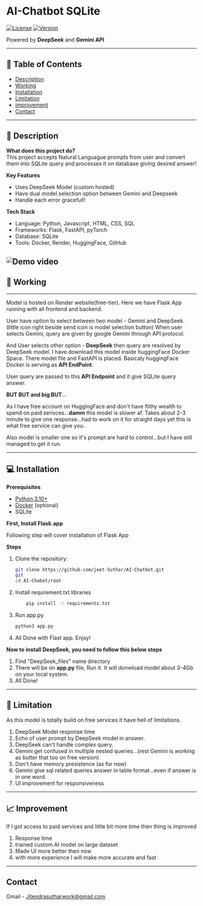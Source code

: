 # AI-Chatbot SQLite 

[![License](https://img.shields.io/badge/License-MIT-blue.svg)](https://opensource.org/licenses/MIT)
[![Version](https://img.shields.io/badge/Version-1.0.0-green.svg)]()


Powered by **DeepSeek** and **Gemini API**

---

## 📖 Table of Contents
- [Description](#-description)
- [Working](#-working)
- [Installation](#-installation)
- [Limitation](#-limitation)
- [improvement](#-improvement)
- [Contact](#-contact)

---

## 🚀 Description
**What does this project do?**  
This project accepts Natural Languague prompts from user and convert them into SQLite query and processes it on database giving desired answer!

**Key Features**  
- Uses DeepSeek Model (custom hosted)
- Have dual model selection option between Gemini and Deepseek
- Handle each error gracefull!

**Tech Stack**  
- Language: Python, Javascript, HTML, CSS, SQL
- Frameworks: Flask, FastAPI, pyTorch
- Database: SQLite
- Tools: Docker, Render, HuggingFace, GitHub 


![Demo video](https://github.com/jeet-Suthar/AI-Chatbot/blob/main/root/static/images/Screencast%20from%202025-02-02%2018-19-08(1).gif)
---
## 💼 Working
---
Model is hosted on Render website(free-tier). Here we have Flask App running with all frontend and backend.

User have option to select between two model - Gemini and DeepSeek.(little icon right beside send icon is model selection button) When user selects Gemini, query are given by google Gemini through API protocol. 

And User selects other option - **DeepSeek** then query are resolved by DeepSeek model. I have download this model inside huggingFace Docker Space. There model file and FastAPI is placed. Basicaly huggingFace Docker is serving as **API EndPoint**. 

User query are passed to this **API Endpoint** and it give SQLite query answer. 

**BUT BUT and big BUT**...

As I have free account on HuggingFace and don't have flithy wealth to spend on paid serivces...**damm** this model is slower af. Takes about 2-3 minute to give one response...had to work on it for straight days yet this is what free service can give you. 

Also model is smaller one so it's prompt are hard to control...but I have still managed to get it run.

---

## 💻 Installation
**Prerequisites**  
- [Python 3.10+](https://python.org)
- [Docker](https://docker.com) (optional)
- SQLite

**First, Install Flask.app**

Following step will cover installation of Flask App

**Steps**  
1. Clone the repository:
   ```bash
   git clone https://github.com/jeet-Suthar/AI-Chatbot.git
   git
   cd AI-Chabot/root
   ```

2. Install requirement.txt libraries
    ```bash
        pip install -r requirements.txt
    ```

3. Run app.py
    ```bash
    python3 app.py
    ```
4. All Done with Flast app. Enjoy!

**Now to install DeepSeek, you need to follow this below steps**

1. Find "DeepSeek_files" name directory
2. There will be on **app.py** file, Run it. It will donwload model about 3-4Gb on your local system. 
3. All Done! 

---
## 🚧 Limitation

As this model is totally build on free services it have hell of limitations.

1. DeepSeek Model response time
2. Echo of user prompt by DeepSeek model in answer.
3. DeepSeek can't handle complex query. 
4. Gemini get confused in multiple nested queries...(rest Gemini is working as butter that too on free version)
5. Don't have memory presistence (as for now)
6. Gemini give sql related queries answer in table format...even if answer is in one word. 
7. UI improvement for responsiveness

---
## 📈 Improvement

If I got access to paid services and little bit more time then thing is improved
1. Response time
2. trained custom AI model on large dataset
3. Made UI more better then now
4. with more experience I will make more accurate and fast

---
## Contact
Gmail - Jitendrasutharwork@gmail.com
